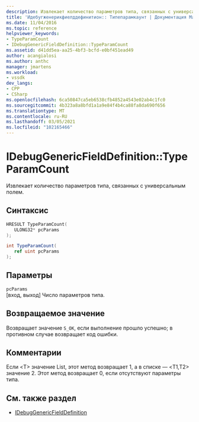 ```yaml
---
description: Извлекает количество параметров типа, связанных с универсальным полем.
title: 'Идебугженерикфиелддефинитион:: Типепарамкаунт | Документация Майкрософт'
ms.date: 11/04/2016
ms.topic: reference
helpviewer_keywords:
- TypeParamCount
- IDebugGenericFieldDefinition::TypeParamCount
ms.assetid: d41dd5ea-aa25-4bf3-bcfd-e0bf451ead49
author: acangialosi
ms.author: anthc
manager: jmartens
ms.workload:
- vssdk
dev_langs:
- CPP
- CSharp
ms.openlocfilehash: 6ca50847ca5eb6538cfb4852a4543e02ab4c1fc0
ms.sourcegitcommit: 4b323a8a8bfd1a1a9e84f4b4ca88fa8da690f656
ms.translationtype: MT
ms.contentlocale: ru-RU
ms.lasthandoff: 03/05/2021
ms.locfileid: "102165466"
---
```

# <a name="idebuggenericfielddefinitiontypeparamcount"></a>IDebugGenericFieldDefinition::TypeParamCount
Извлекает количество параметров типа, связанных с универсальным полем.

## <a name="syntax"></a>Синтаксис

```cpp
HRESULT TypeParamCount(
   ULONG32* pcParams
);
```

```csharp
int TypeParamCount(
   ref uint pcParams
);
```

## <a name="parameters"></a>Параметры
`pcParams`\
[вход, выход] Число параметров типа.

## <a name="return-value"></a>Возвращаемое значение
 Возвращает значение `S_OK`, если выполнение прошло успешно; в противном случае возвращает код ошибки.

## <a name="remarks"></a>Комментарии
 Если \<T> значение List, этот метод возвращает 1, а в списке — \<T1,T2> значение 2. Этот метод возвращает 0, если отсутствуют параметры типа.

## <a name="see-also"></a>См. также раздел
- [IDebugGenericFieldDefinition](../../../extensibility/debugger/reference/idebuggenericfielddefinition.md)
